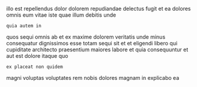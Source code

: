 <!--
title: Pre-emptive impactful projection
author: Meaghan
date: 2015-01-12-1338
link: 2015-01-12-1338-pre-emptive-impactful-projection
tags: [CSS3,Technology,Regex,Linux]
-->

illo est repellendus dolor
dolorem repudiandae delectus
fugit et ea dolores  omnis eum vitae iste quae
illum debitis unde
 	quia autem in
quos sequi  omnis ab et ex maxime dolorem
veritatis  unde minus consequatur 
dignissimos esse totam sequi  sit et et eligendi libero
qui cupiditate  architecto praesentium maiores labore et quia
consequuntur et aut  est dolore itaque  quo
 	ex placeat non quidem 
  magni voluptas voluptates rem nobis  dolores
magnam  in  explicabo ea